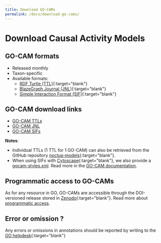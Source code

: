 ```yaml
---
title: Download GO-CAMs
permalink: /docs/download-go-cams/
---
```


# Download Causal Activity Models

## GO-CAM formats
+ Released monthly
+ Taxon-specific
+ Available formats:
  + [RDF Turtle (TTL)](https://www.w3.org/TR/turtle/){:target="blank"}
  + [BlazeGraph Journal (JNL)](https://www.blazegraph.com/){:target="blank"}
  + [Simple Interaction Format (SIF)](http://manual.cytoscape.org/en/stable/Supported_Network_File_Formats.html#sif-format){:target="blank"}

## GO-CAM download links
+ [GO-CAM TTLs](https://s3.amazonaws.com/geneontology-public/gocam/GO-CAMs.ttl.zip)
+ [GO-CAM JNL](http://current.geneontology.org/products/blazegraph/blazegraph-production.jnl.gz)
+ [GO-CAM SIFs](https://s3.amazonaws.com/geneontology-public/gocam/GO-CAMs.sif.zip)

**Notes**: 
* Individual TTLs (1 TTL for 1 GO-CAM) can also be retrieved from the GitHub repository [noctua-models](https://github.com/geneontology/noctua-models/tree/master/models){:target="blank"}.
* When using SIFs with [Cytoscape](https://cytoscape.org/){:target="blank"}, we also provide a [gocam-styles.xml](https://s3.amazonaws.com/geneontology-public/gocam/gocam-styles.xml). Read more in the [GO-CAM documentation](/docs/gocam-overview/#visualization-in-cytoscape).

## Programmatic access to GO-CAMs
As for any resource in GO, GO-CAMs are accessible through the DOI-versioned release stored in [Zenodo](https://doi.org/10.5281/zenodo.1205159){:target="blank"}. Read more about [programmatic access](/docs/tools-guide/#programmatic-download-bdbag).

## Error or omission ?
Any errors or omissions in annotations should be reported by writing to the [GO helpdesk](https://help.geneontology.org/){:target="blank"}
